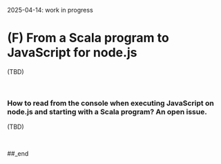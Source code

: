 2025-04-14: work in progress

# (F) From a Scala program to JavaScript for node.js

(TBD)

<br/>

### How to read from the console when executing JavaScript on node.js and starting with a Scala program? An open issue.

(TBD)

<br/>

##_end
